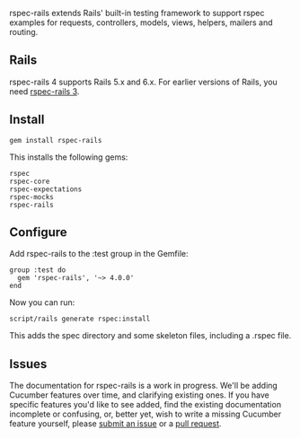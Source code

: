 rspec-rails extends Rails' built-in testing framework to support rspec
examples for requests, controllers, models, views, helpers, mailers and
routing.

## Rails

rspec-rails 4 supports Rails 5.x and 6.x. For earlier versions of Rails, you
need [rspec-rails 3](https://github.com/rspec/rspec-rails/tree/3-9-maintenance).

## Install

    gem install rspec-rails

This installs the following gems:

    rspec
    rspec-core
    rspec-expectations
    rspec-mocks
    rspec-rails

## Configure

Add rspec-rails to the :test group in the Gemfile:

    group :test do
      gem 'rspec-rails', '~> 4.0.0'
    end

Now you can run:

    script/rails generate rspec:install

This adds the spec directory and some skeleton files, including a .rspec
file.

## Issues

The documentation for rspec-rails is a work in progress. We'll be adding
Cucumber features over time, and clarifying existing ones.  If you have
specific features you'd like to see added, find the existing documentation
incomplete or confusing, or, better yet, wish to write a missing Cucumber
feature yourself, please [submit an
issue](https://github.com/rspec/rspec-rails/issues) or a [pull
request](https://github.com/rspec/rspec-rails).
